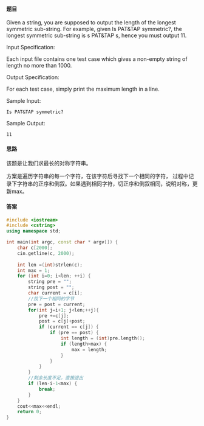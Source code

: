 #### 题目

Given a string, you are supposed to output the length of the longest symmetric sub-string. For example, given Is PAT&TAP symmetric?, the longest symmetric sub-string is s PAT&TAP s, hence you must output 11.

Input Specification:

Each input file contains one test case which gives a non-empty string of length no more than 1000.

Output Specification:

For each test case, simply print the maximum length in a line.

Sample Input:
```text
Is PAT&TAP symmetric?
```


      
    
Sample Output:
```text
11
```


#### 思路

该题是让我们求最长的对称字符串。

方案是遍历字符串的每一个字符，在该字符后寻找下一个相同的字符，
过程中记录下字符串的正序和倒叙。如果遇到相同字符，切正序和倒叙相同，说明对称，更新max。

#### 答案

```c++
#include <iostream>
#include <cstring>
using namespace std;

int main(int argc, const char * argv[]) {
    char c[2000];
    cin.getline(c, 2000);
    
    int len =(int)strlen(c);
    int max = 1;
    for (int i=0; i<len; ++i) {
        string pre = "";
        string post = "";
        char current = c[i];
        //找下一个相同的字节
        pre = post = current;
        for(int j=i+1; j<len;++j){
            pre +=c[j];
            post = c[j]+post;
            if (current == c[j]) {
                if (pre == post) {
                    int length = (int)pre.length();
                    if (length>max) {
                        max = length;
                    }
                }
            }
        }
        //剩余长度不足，直接退出
        if (len-i-1<max) {
            break;
        }
    }
    cout<<max<<endl;
    return 0;
}

```
